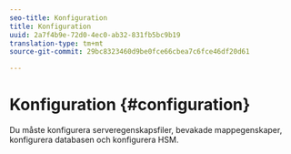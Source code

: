 ```yaml
---
seo-title: Konfiguration
title: Konfiguration
uuid: 2a7f4b9e-72d0-4ec0-ab32-831fb5bc9b19
translation-type: tm+mt
source-git-commit: 29bc8323460d9be0fce66cbea7c6fce46df20d61

---
```



# Konfiguration {#configuration}

Du måste konfigurera serveregenskapsfiler, bevakade mappegenskaper, konfigurera databasen och konfigurera HSM.
